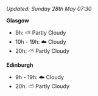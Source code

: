 *Updated: Sunday 28th May 07:30*

**Glasgow**

* 9h: :partly_sunny: Partly Cloudy
* 10h - 19h: :cloud: Cloudy
* 20h: :partly_sunny: Partly Cloudy

**Edinburgh**

* 9h - 19h: :cloud: Cloudy
* 20h: :partly_sunny: Partly Cloudy
